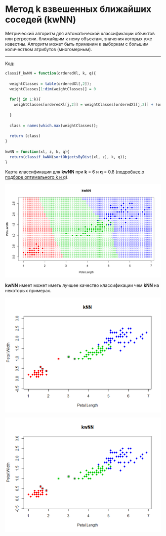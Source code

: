 # Метод **k** взвешенных ближайших соседей (kwNN)

Метрический алгоритм для автоматической классификации объектов или регрессии. ближайшим к нему объектам, значения которых уже известны. Алгоритм может быть применим к выборкам с большим количеством атрибутов (многомерным).

---

Код:

```R
classif_kwNN = function(orderedXl, k, q){
  
  weightClasses = table(orderedXl[,2]);
  weightClasses[1:dim(weightClasses)] = 0
  
  for(j in 1:k){
    weightClasses[orderedXl[j,2]] = weightClasses[orderedXl[j,2]] + (orderedXl[j,1] * q^j);
    
  }
  
  class = names(which.max(weightClasses));
  
  return (class)
}

kwNN = function(xl, z, k, q){
  return(classif_kwNN(sortObjectsByDist(xl, z), k, q));
}
```

Карта классификации для **kwNN** при **k** = 6 и **q** = 0.8 ([подробнее о подборе оптимального k и q](https://github.com/Vector232/ML1/tree/master/kwNNLOO)).

![Ну нет ее и все! Отстань!](/kwNN/kwNN(3).png)

**kwNN** имеет может иметь лучшее качество классификации чем **kNN** на некоторых примерах.

![Ну нет ее и все! Отстань!](/kwNN/kwNNvskNN(kNN).png)

![Ну нет ее и все! Отстань!](/kwNN/kwNNvskNN(kwNN).png)
